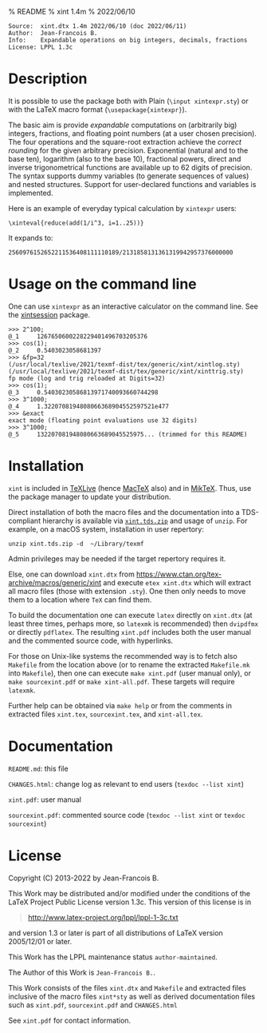 % README
% xint 1.4m
% 2022/06/10

    Source:  xint.dtx 1.4m 2022/06/10 (doc 2022/06/11)
    Author:  Jean-Francois B.
    Info:    Expandable operations on big integers, decimals, fractions
    License: LPPL 1.3c


Description
===========

It is possible to use the package both with Plain (`\input xintexpr.sty`)
or with the LaTeX macro format (`\usepackage{xintexpr}`).

The basic aim is provide *expandable* computations on (arbitrarily big)
integers, fractions, and floating point numbers (at a user chosen
precision).  The four operations and the square-root extraction achieve
the *correct rounding* for the given arbitrary precision.  Exponential
(natural and to the base ten), logarithm (also to the base 10),
fractional powers, direct and inverse trigonometrical functions are
available up to 62 digits of precision.  The syntax supports dummy
variables (to generate sequences of values) and nested structures.
Support for user-declared functions and variables is implemented.

Here is an example of everyday typical calculation by `xintexpr` users:

    \xinteval{reduce(add(1/i^3, i=1..25))}

It expands to:

    2560976152652211536408111110189/2131858131361319942957376000000

Usage on the command line
=========================

One can use `xintexpr` as an interactive calculator on the command line.
See the [xintsession](http://ctan.org/pkg/xintsession) package.

    >>> 2^100;
    @_1     1267650600228229401496703205376
    >>> cos(1);
    @_2     0.5403023058681397
    >>> &fp=32
    (/usr/local/texlive/2021/texmf-dist/tex/generic/xint/xintlog.sty)
    (/usr/local/texlive/2021/texmf-dist/tex/generic/xint/xinttrig.sty)
    fp mode (log and trig reloaded at Digits=32)
    >>> cos(1);
    @_3     0.54030230586813971740093660744298
    >>> 3^1000;
    @_4     1.3220708194808066368904552597521e477
    >>> &exact
    exact mode (floating point evaluations use 32 digits)
    >>> 3^1000;
    @_5     132207081948080663689045525975... (trimmed for this README)

Installation
============

`xint` is included in [TeXLive](http://tug.org/texlive/) (hence
[MacTeX](http://tug.org/mactex/) also) and in
[MikTeX](http://www.miktex.org/). Thus, use the package manager to
update your distribution.

Direct installation of both the macro files and the documentation into a
TDS-compliant hierarchy is available via
[`xint.tds.zip`](http://mirror.ctan.org/install/macros/generic/xint.tds.zip)
and usage of `unzip`.  For example, on a macOS system, installation in
user repertory:

    unzip xint.tds.zip -d  ~/Library/texmf

Admin privileges may be needed if the target repertory requires it.

Else, one can download `xint.dtx` from
https://www.ctan.org/tex-archive/macros/generic/xint and execute
`etex xint.dtx` which will extract all macro files (those with extension
`.sty`).  One then only needs to move them to a location where `TeX` can
find them.

To build the documentation one can execute `latex` directly on
`xint.dtx` (at least three times, perhaps more, so `latexmk` is
recommended) then `dvipdfmx` or directly `pdflatex`.  The resulting
`xint.pdf` includes both the user manual and the commented source code,
with hyperlinks.

For those on Unix-like systems the recommended way is to fetch also
`Makefile` from the location above (or to rename the extracted
`Makefile.mk` into `Makefile`), then one can execute `make xint.pdf`
(user manual only), or `make sourcexint.pdf` or `make xint-all.pdf`.
These targets will require `latexmk`.

Further help can be obtained via `make help` or from the comments
in extracted files `xint.tex`,  `sourcexint.tex`, and `xint-all.tex`.

Documentation
=============

`README.md`: this file

`CHANGES.html`: change log as relevant to end users
  (`texdoc --list xint`)

`xint.pdf`: user manual

`sourcexint.pdf`: commented source code
   (`texdoc --list xint` or `texdoc sourcexint`)

License
=======

Copyright (C) 2013-2022 by Jean-Francois B.

This Work may be distributed and/or modified under the
conditions of the LaTeX Project Public License version 1.3c.
This version of this license is in

> <http://www.latex-project.org/lppl/lppl-1-3c.txt>

and version 1.3 or later is part of all distributions of
LaTeX version 2005/12/01 or later.

This Work has the LPPL maintenance status `author-maintained`.

The Author of this Work is `Jean-Francois B.`.

This Work consists of the files `xint.dtx` and `Makefile` and
extracted files inclusive of the macro files `xint*sty` as
well as derived documentation files such as `xint.pdf`,
`sourcexint.pdf` and `CHANGES.html`

See `xint.pdf` for contact information.

